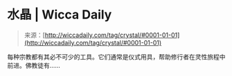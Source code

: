 <!--yml

category: 未分类

日期：2024年06月12日 18:24:42

-->

# 水晶 | Wicca Daily

> 来源：[http://wiccadaily.com/tag/crystal/#0001-01-01](http://wiccadaily.com/tag/crystal/#0001-01-01)

每种宗教都有其必不可少的工具。它们通常是仪式用具，帮助修行者在灵性旅程中前进。佛教徒有……
